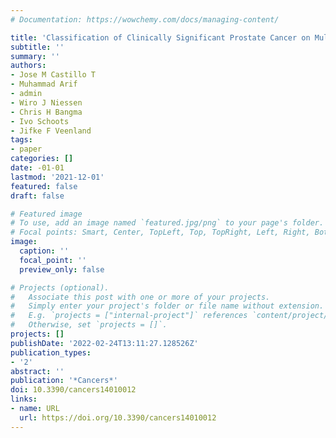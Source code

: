 ```yaml
---
# Documentation: https://wowchemy.com/docs/managing-content/

title: 'Classification of Clinically Significant Prostate Cancer on Multi-Parametric MRI: A Validation Study Comparing Deep Learning and Radiomics'
subtitle: ''
summary: ''
authors:
- Jose M Castillo T
- Muhammad Arif
- admin
- Wiro J Niessen
- Chris H Bangma
- Ivo Schoots
- Jifke F Veenland
tags:
- paper
categories: []
date: -01-01
lastmod: '2021-12-01'
featured: false
draft: false

# Featured image
# To use, add an image named `featured.jpg/png` to your page's folder.
# Focal points: Smart, Center, TopLeft, Top, TopRight, Left, Right, BottomLeft, Bottom, BottomRight.
image:
  caption: ''
  focal_point: ''
  preview_only: false

# Projects (optional).
#   Associate this post with one or more of your projects.
#   Simply enter your project's folder or file name without extension.
#   E.g. `projects = ["internal-project"]` references `content/project/deep-learning/index.md`.
#   Otherwise, set `projects = []`.
projects: []
publishDate: '2022-02-24T13:11:27.128526Z'
publication_types:
- '2'
abstract: ''
publication: '*Cancers*'
doi: 10.3390/cancers14010012
links:
- name: URL
  url: https://doi.org/10.3390/cancers14010012
---
```

